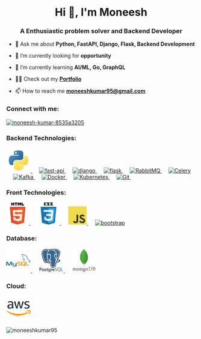 <h1 align="center">Hi 👋, I'm Moneesh</h1>
<h3 align="center">A Enthusiastic problem solver and Backend Developer</h3>

- 💬 Ask me about **Python, FastAPI, Django, Flask, Backend Development**

- 🔭 I’m currently looking for **opportunity**

- 🌱 I’m currently learning **AI/ML, Go, GraphQL**

- 👨‍💻 Check out my <a href="https://moneeshkumar95.github.io/portfolio/"><b>Portfolio</b></a>

- 📫 How to reach me **moneeshkumar95@gmail.com**

<h3 align="left">Connect with me:</h3>
<p align="left">
<a href="https://linkedin.com/in/moneesh-kumar-8535a3205" target="blank"><img align="center" src="https://raw.githubusercontent.com/rahuldkjain/github-profile-readme-generator/master/src/images/icons/Social/linked-in-alt.svg" alt="moneesh-kumar-8535a3205" height="30" width="40" /></a>
</p>

<h3 align="left">Backend Technologies:</h3>
<p>
  <a href="https://www.python.org" target="_blank" rel="noreferrer"> 
    <img src="https://raw.githubusercontent.com/devicons/devicon/master/icons/python/python-original.svg" alt="python" width="65" height="65"/>
  </a>&emsp;
    <a href="https://fastapi.tiangolo.com/" target="_blank" rel="noreferrer">
    <img src="https://github.com/moneeshkumar95/moneeshkumar95/assets/78355845/9d102379-d127-4a6a-8fae-b02aee20ad57" alt="fast-api" width="65" height="65"/>
  </a>&emsp;
  <a href="https://www.djangoproject.com/" target="_blank" rel="noreferrer"> 
    <img src="https://github.com/moneeshkumar95/moneeshkumar95/assets/78355845/8e990217-caca-4da5-a46f-49eff452aec8" alt="django" width="65" height="65"/>
  </a>&emsp;
  <a href="https://flask.palletsprojects.com/" target="_blank" rel="noreferrer">
    <img src="https://www.vectorlogo.zone/logos/pocoo_flask/pocoo_flask-icon.svg" alt="flask" width="65" height="65"/>
  </a>&emsp;
  <a href="https://www.rabbitmq.com/" target="_blank" rel="noreferrer"> 
    <img src="https://www.rabbitmq.com/img/rabbitmq-logo.svg" alt="RabbitMQ" width="65" height="65"/>
  </a>&emsp;
  <a href="https://docs.celeryq.dev/en/stable/index.html#" target="_blank" rel="noreferrer">
    <img src="https://docs.celeryq.dev/en/stable/_static/celery_512.png" alt="Celery" width="65" height="65"/>
  </a>&emsp;
  <a href="https://kafka.apache.org/" target="_blank" rel="noreferrer">
    <img src="https://cdn.icon-icons.com/icons2/2699/PNG/512/apache_kafka_vertical_logo_icon_169585.png" alt="Kafka" width="65" height="65"/>
  </a>&emsp;
  <a href="https://www.docker.com/" target="_blank" rel="noreferrer">
    <img src="https://cdn.icon-icons.com/icons2/2415/PNG/512/docker_original_wordmark_logo_icon_146557.png" alt="Docker" width="65" height="65"/>
  </a>&emsp;
  <a href="https://kubernetes.io/" target="_blank" rel="noreferrer">
    <img src="https://cdn.icon-icons.com/icons2/2699/PNG/512/kubernetes_logo_icon_168359.png" alt="Kubernetes" width="65" height="65"/>
  </a>&emsp;
  <a href="https://git-scm.com/" target="_blank" rel="noreferrer">
    <img src="https://cdn.icon-icons.com/icons2/3912/PNG/512/git_logo_icon_248230.png" alt="Git" width="65" height="65"/>
  </a>&emsp;
  
</p>

<h3 align="left">Front Technologies:</h3>
<p>
  <a href="https://www.w3.org/html/" target="_blank" rel="noreferrer"> 
    <img src="https://raw.githubusercontent.com/devicons/devicon/master/icons/html5/html5-original-wordmark.svg" alt="html5" width="60" height="60"/> 
  </a>&emsp;
  <a href="https://www.w3schools.com/css/" target="_blank" rel="noreferrer"> 
    <img src="https://raw.githubusercontent.com/devicons/devicon/master/icons/css3/css3-original-wordmark.svg" alt="css3" width="60" height="60"/> 
  </a>&emsp;
  <a href="https://developer.mozilla.org/en-US/docs/Web/JavaScript" target="_blank" rel="noreferrer"> 
    <img src="https://raw.githubusercontent.com/devicons/devicon/master/icons/javascript/javascript-original.svg" alt="javascript" width="50" height="50"/> 
  </a>&emsp;
  <a href="https://getbootstrap.com/" target="_blank" rel="noreferrer">
      <img src="https://www.vectorlogo.zone/logos/getbootstrap/getbootstrap-icon.svg" alt="bootstrap" width="50" height="50"/>
  </a>
</p>

<h3 align="left">Database:</h3>
<p>
  <a href="https://www.mysql.com/" target="_blank" rel="noreferrer">
    <img src="https://raw.githubusercontent.com/devicons/devicon/master/icons/mysql/mysql-original-wordmark.svg" alt="mysql" width="65" height="65"/>
  </a>&emsp;
  <a href="https://www.postgresql.org" target="_blank" rel="noreferrer"> 
    <img src="https://raw.githubusercontent.com/devicons/devicon/master/icons/postgresql/postgresql-original-wordmark.svg" alt="postgresql" width="65" height="65"/> 
  </a>&emsp;
  <a href="https://www.mongodb.com/" target="_blank" rel="noreferrer">
    <img src="https://raw.githubusercontent.com/devicons/devicon/master/icons/mongodb/mongodb-original-wordmark.svg" alt="mongodb" width="65" height="65"/>
  </a>
</p>

<h3 align="left">Cloud:</h3>
<p>
  <a href="https://aws.amazon.com" target="_blank" rel="noreferrer"> 
    <img src="https://raw.githubusercontent.com/devicons/devicon/master/icons/amazonwebservices/amazonwebservices-original-wordmark.svg" alt="aws" width="65" height="65"/> 
  </a>
</p>

<p><img align="left" src="https://github-readme-stats.vercel.app/api/top-langs?username=moneeshkumar95&show_icons=true&locale=en&layout=compact" alt="moneeshkumar95" /></p>

<br>

